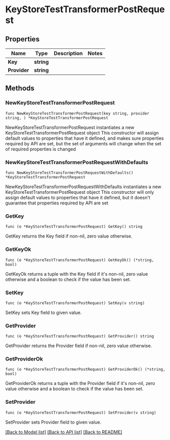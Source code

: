 # KeyStoreTestTransformerPostRequest

## Properties

Name | Type | Description | Notes
------------ | ------------- | ------------- | -------------
**Key** | **string** |  | 
**Provider** | **string** |  | 

## Methods

### NewKeyStoreTestTransformerPostRequest

`func NewKeyStoreTestTransformerPostRequest(key string, provider string, ) *KeyStoreTestTransformerPostRequest`

NewKeyStoreTestTransformerPostRequest instantiates a new KeyStoreTestTransformerPostRequest object
This constructor will assign default values to properties that have it defined,
and makes sure properties required by API are set, but the set of arguments
will change when the set of required properties is changed

### NewKeyStoreTestTransformerPostRequestWithDefaults

`func NewKeyStoreTestTransformerPostRequestWithDefaults() *KeyStoreTestTransformerPostRequest`

NewKeyStoreTestTransformerPostRequestWithDefaults instantiates a new KeyStoreTestTransformerPostRequest object
This constructor will only assign default values to properties that have it defined,
but it doesn't guarantee that properties required by API are set

### GetKey

`func (o *KeyStoreTestTransformerPostRequest) GetKey() string`

GetKey returns the Key field if non-nil, zero value otherwise.

### GetKeyOk

`func (o *KeyStoreTestTransformerPostRequest) GetKeyOk() (*string, bool)`

GetKeyOk returns a tuple with the Key field if it's non-nil, zero value otherwise
and a boolean to check if the value has been set.

### SetKey

`func (o *KeyStoreTestTransformerPostRequest) SetKey(v string)`

SetKey sets Key field to given value.


### GetProvider

`func (o *KeyStoreTestTransformerPostRequest) GetProvider() string`

GetProvider returns the Provider field if non-nil, zero value otherwise.

### GetProviderOk

`func (o *KeyStoreTestTransformerPostRequest) GetProviderOk() (*string, bool)`

GetProviderOk returns a tuple with the Provider field if it's non-nil, zero value otherwise
and a boolean to check if the value has been set.

### SetProvider

`func (o *KeyStoreTestTransformerPostRequest) SetProvider(v string)`

SetProvider sets Provider field to given value.



[[Back to Model list]](../README.md#documentation-for-models) [[Back to API list]](../README.md#documentation-for-api-endpoints) [[Back to README]](../README.md)


